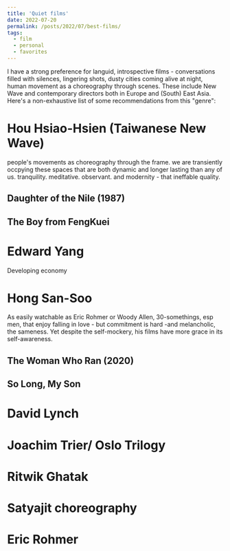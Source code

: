 ```yaml
---
title: 'Quiet films'
date: 2022-07-20
permalink: /posts/2022/07/best-films/
tags:
  - film
  - personal
  - favorites
---
```


I have a strong preference for languid, introspective films - conversations filled with silences, lingering shots, dusty cities coming alive at night, human movement as a choreography through scenes. These include New Wave and contemporary directors both in Europe and (South) East Asia. Here's a non-exhaustive list of some recommendations from this "genre":

Hou Hsiao-Hsien (Taiwanese New Wave)
======
people's movements as choreography through the frame. we are transiently occpying these spaces that are both dynamic and longer lasting than any of us. tranquility. meditative. observant. and modernity - that ineffable quality.

Daughter of the Nile (1987)
--------

The Boy from FengKuei
---------

Edward Yang
=========
Developing economy


Hong San-Soo
============

As easily watchable as Eric Rohmer or Woody Allen, 30-somethings, esp men, that enjoy falling in love - but commitment is hard  -and melancholic, the sameness. Yet despite the self-mockery, his films have more grace in its self-awareness.


The Woman Who Ran (2020)
-------


So Long, My Son
-------


David Lynch
======


Joachim Trier/ Oslo Trilogy
=======

Ritwik Ghatak
========


Satyajit choreography
=========


Eric Rohmer
==========
